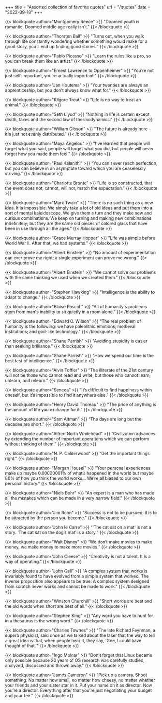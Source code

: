 +++
title = "Assorted collection of favorite quotes"
url = "/quotes"
date = "2022-09-18"
+++

{{< blockquote author="Montgomery Reece" >}}
"Doomed youth is romantic. Doomed middle age really isn't." 
{{< /blockquote >}}

{{< blockquote author="Thorsten Ball" >}}
"Turns out, when you walk through life constantly wondering whether something would make for a good story, you’ll end up finding good stories." 
{{< /blockquote >}}

{{< blockquote author="Pablo Picasso" >}}
"Learn the rules like a pro, so you can break them like an artist." 
{{< /blockquote >}}

{{< blockquote author="Ernest Lawrence to Oppenheimer" >}}
"You’re not just self-important, you’re actually important." 
{{< /blockquote >}}

{{< blockquote author="Jan Houtema" >}}
"Your twenties are always an apprenticeship, but you don't always know what for."
{{< /blockquote >}}

{{< blockquote author="Kilgore Trout" >}}
“Life is no way to treat an animal.”
{{< /blockquote >}}

{{< blockquote author="Seth Llyod" >}}
"Nothing in life is certain except death, taxes and the second law of thermodynamics."
{{< /blockquote >}}

{{< blockquote author="William Gibson" >}}
"The  future is already here – it's just not evenly distributed."
{{< /blockquote >}}

{{< blockquote author="Maya Angelou" >}}
"I’ve learned that people will forget what you said, people will forget what you did, but people will never forget how you made them feel."
{{< /blockquote >}}

{{< blockquote author="Paul Kalanithi" >}}
“You can't ever reach perfection, but you can believe in an asymptote toward which you are ceaselessly striving.”
{{< /blockquote >}}

{{< blockquote author="Charlotte Bronte" >}}
"Life is so constructed, that the event does not, cannot, will not, match the expectation." 
{{< /blockquote >}}

{{< blockquote author="Mark Twain" >}}
"There is no such thing as a new idea. It is impossible. We simply take a lot of old ideas and put them into a sort of mental kaleidoscope. We give them a turn and they make new and curious combinations. We keep on turning and making new combinations indefinitely; but they are the same old pieces of colored glass that have been in use through all the ages."
{{< /blockquote >}}

{{< blockquote author="Grace Murray Hopper" >}}
"Life was simple before World War II. After that, we had systems."
{{< /blockquote >}}

{{< blockquote author="Albert Einstein" >}}
"No amount of experimentation can ever prove me right; a single experiment can prove me wrong."
{{< /blockquote >}}

{{< blockquote author="Albert Einstein" >}}
"We cannot solve our problems with the same thinking we used when we created them."
{{< /blockquote >}}

{{< blockquote author="Stephen Hawking" >}}
"Intelligence is the ability to adapt to change."
{{< /blockquote >}}

{{< blockquote author="Blaise Pascal " >}}
"All of humanity's problems stem from man's inability to sit quietly in a room alone."
{{< /blockquote >}}

{{< blockquote author="Edward O. Wilson" >}}
"The real problem of humanity is the following: we have paleolithic emotions; medieval institutions; and god-like technology."
{{< /blockquote >}}

{{< blockquote author="Shane Parrish" >}}
"Avoiding stupidity is easier than seeking brilliance.” 
{{< /blockquote >}}

{{< blockquote author="Shane Parrish" >}}
"How we spend our time is the best test of intelligence."
{{< /blockquote >}}

{{< blockquote author="Alvin Toffler" >}}
“The illiterate of the 21st century will not be those who cannot read and write, but those who cannot learn, unlearn, and relearn.”
{{< /blockquote >}}

{{< blockquote author="Seneca" >}}
“It’s difficult to find happiness within oneself, but it’s impossible to find it anywhere else.”
{{< /blockquote >}}

{{< blockquote author="Henry David Thoreau" >}}
“The price of anything is the amount of life you exchange for it.”
{{< /blockquote >}}

{{< blockquote author="Sam Altman" >}}
“The days are long but the decades are short.”
{{< /blockquote >}}

{{< blockquote author="Alfred North Whitehead" >}}
”Civilization advances by extending the number of important operations which we can perform without thinking of them.” 
{{< /blockquote >}}

{{< blockquote author="N. P. Calderwood" >}}
"Get the important things right."
{{< /blockquote >}}

{{< blockquote author="Morgan Housel" >}}
"Your personal experiences make up maybe 0.00000001% of what’s happened in the world but maybe 80% of how you think the world works... We’re all biased to our own personal history.” 
{{< /blockquote >}}

{{< blockquote author="Niels Bohr" >}}
"An expert is a man who has made all the mistakes which can be made in a very narrow field." 
{{< /blockquote >}}

{{< blockquote author="Jim Rohn" >}}
"Success is not to be pursued; it is to be attracted by the person you become."
{{< /blockquote >}}

{{< blockquote author="John le Carre" >}}
“‘The cat sat on a mat’ is not a story. ‘The cat sat on the dog’s mat’ is a story.” 
{{< /blockquote >}}

{{< blockquote author="Walt Disney" >}}
“We don’t make movies to make money, we make money to make more movies.”
{{< /blockquote >}}

{{< blockquote author="John Cleese" >}}
“Creativity is not a talent. It is a way of operating.” 
{{< /blockquote >}}

{{< blockquote author="John Gall" >}}
"A complex system that works is invariably found to have evolved from a simple system that worked. The inverse proposition also appears to be true: A complex system designed from scratch never works and cannot be made to work."
{{< /blockquote >}}

{{< blockquote author="Winston Churchill" >}}
"Short words are best and the old words when short are best of all." 
{{< /blockquote >}}

{{< blockquote author="Stephen King" >}}
"Any word you have to hunt for in a thesaurus is the wrong word."
{{< /blockquote >}}

{{< blockquote author="Charles Townes" >}}
"The late Richard Feynman, a superb physicist, said once as we talked about the laser that the way to tell a great idea is that, when people hear it, they say, 'Gee, I could have thought of that.'"
{{< /blockquote >}}

{{< blockquote author="Ingo Molnar" >}}
"Don't forget that Linux became only possible because 20 years of OS research was carefully studied, analyzed, discussed and thrown away."
{{< /blockquote >}}

{{< blockquote author="James Cameron" >}}
"Pick up a camera. Shoot something. No matter how small, no matter how cheesy, no matter whether your friends and your sister star in it. Put your name on it as director. Now you're a director. Everything after that you're just negotiating your budget and your fee."
{{< /blockquote >}}
